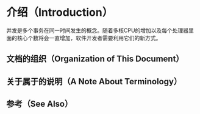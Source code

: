 # 介绍（Introduction）

并发是多个事务在同一时间发生的概念。随着多核CPU的增加以及每个处理器里面的核心个数将会一直增加，软件开发者需要利用它们的新方式。

## 文档的组织（Organization of This Document）

## 关于属于的说明（A Note About Terminology）

## 参考（See Also）





